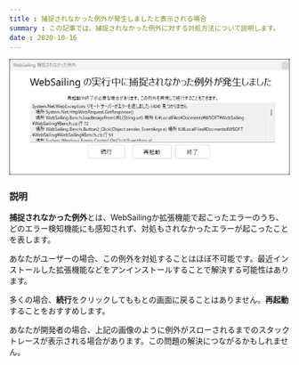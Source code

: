 ```yaml
---
title : 捕捉されなかった例外が発生しましたと表示される場合
summary : この記事では、捕捉されなかった例外に対する対処方法について説明します。
date : 2020-10-16
---
```


![エラー画面](./media/0.jpg)

### 説明
**捕捉されなかった例外**とは、WebSailingか拡張機能で起こったエラーのうち、どのエラー検知機能にも感知されず、対処もされなかったエラーが起こったことを表します。

あなたがユーザーの場合、この例外を対処することはほぼ不可能です。最近インストールした拡張機能などをアンインストールすることで解決する可能性はあります。

多くの場合、**続行**をクリックしてももとの画面に戻ることはありません。**再起動**することをおすすめします。

あなたが開発者の場合、上記の画像のように例外がスローされるまでのスタックトレースが表示される場合があります。この問題の解決につながるかもしれません。